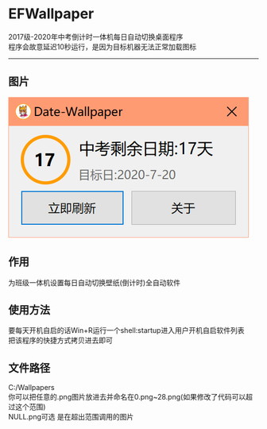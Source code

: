 # EFWallpaper
2017级-2020年中考倒计时一体机每日自动切换桌面程序  
程序会故意延迟10秒运行，是因为目标机器无法正常加载图标  
****  

## 图片  
![Image text](https://github.com/LunaroakF/Images/blob/master/EFWallpaper/f1.png)

## 作用  
为班级一体机设置每日自动切换壁纸(倒计时)全自动软件  

## 使用方法  
要每天开机自启的话Win+R运行一个shell:startup进入用户开机自启软件列表  
把该程序的快捷方式拷贝进去即可  

## 文件路径  
C:/Wallpapers  
你可以把任意的.png图片放进去并命名在0.png~28.png(如果修改了代码可以超过这个范围)  
NULL.png可选 是在超出范围调用的图片  
